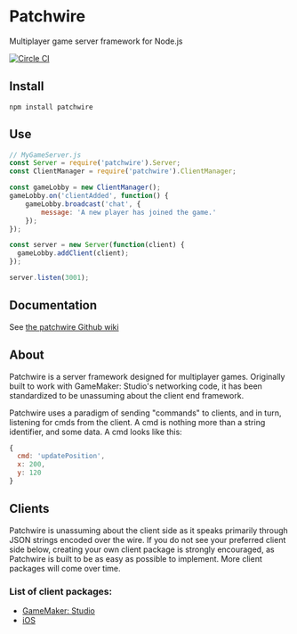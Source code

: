 # Patchwire

Multiplayer game server framework for Node.js

[![Circle CI](https://circleci.com/gh/twisterghost/patchwire.svg?style=svg)](https://circleci.com/gh/twisterghost/patchwire)

## Install

`npm install patchwire`

## Use

```JavaScript
// MyGameServer.js
const Server = require('patchwire').Server;
const ClientManager = require('patchwire').ClientManager;

const gameLobby = new ClientManager();
gameLobby.on('clientAdded', function() {
    gameLobby.broadcast('chat', {
        message: 'A new player has joined the game.'
    });
});

const server = new Server(function(client) {
  gameLobby.addClient(client);
});

server.listen(3001);
```

## Documentation

See [the patchwire Github wiki](https://github.com/twisterghost/patchwire/wiki)

## About

Patchwire is a server framework designed for multiplayer games. Originally built to work with GameMaker: Studio's networking code, it has been standardized to be unassuming about the client end framework.

Patchwire uses a paradigm of sending "commands" to clients, and in turn, listening for cmds from the client. A cmd is nothing more than a string identifier, and some data. A cmd looks like this:

```JavaScript
{
  cmd: 'updatePosition',
  x: 200,
  y: 120
}
```

## Clients

Patchwire is unassuming about the client side as it speaks primarily through JSON strings encoded over the wire. If you do not see your preferred client side below, creating your own client package is strongly encouraged, as Patchwire is built to be as easy as possible to implement. More client packages will come over time.

### List of client packages:

* [GameMaker: Studio](https://github.com/twisterghost/patchwire-gm)
* [iOS](https://github.com/VictorBX/patchwire-ios)
